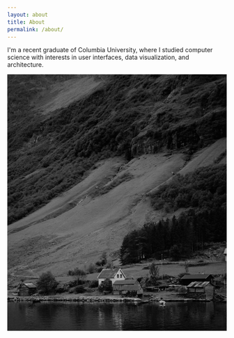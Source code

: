 ```yaml
---
layout: about
title: About
permalink: /about/
---
```


I'm a recent graduate of Columbia University, where I studied computer science with interests in user interfaces, data visualization, and architecture.

![A postcard](/assets/norway.jpeg)
